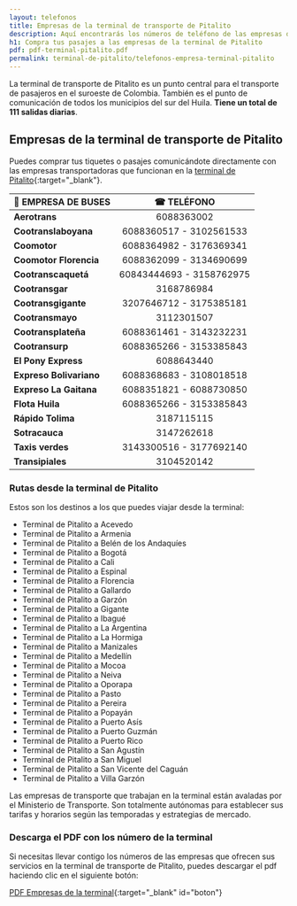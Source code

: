 ```yaml
---
layout: telefonos
title: Empresas de la terminal de transporte de Pitalito
description: Aquí encontrarás los números de teléfono de las empresas de la Terminal de Transporte de Pitalito. ¡Compra tus pasajes directamente con ellas!
h1: Compra tus pasajes a las empresas de la terminal de Pitalito
pdf: pdf-terminal-pitalito.pdf
permalink: terminal-de-pitalito/telefonos-empresa-terminal-pitalito
---
```

La terminal de transporte de Pitalito es un punto central para el transporte de pasajeros en el suroeste de Colombia. También es el punto de comunicación de todos los municipios del sur del Huila. **Tiene un total de 111 salidas diarias**.

## Empresas de la terminal de transporte de Pitalito

Puedes comprar tus tiquetes o pasajes comunicándote directamente con las empresas transportadoras que funcionan en la [terminal de Pitalito]({{'terminal-de-pitalito'|relative_url}} "Terminal de Pitalito"){:target="_blank"}.

| 🚌 EMPRESA DE BUSES | ☎ TELÉFONO |
| --- | :---: |
| **Aerotrans** | 6088363002 |
| **Cootranslaboyana** | 6088360517 - 3102561533 |
| **Coomotor** | 6088364982 - 3176369341 |
| **Coomotor Florencia** | 6088362099 - 3134690699 |
| **Cootranscaquetá** | 60843444693 - 3158762975 |
| **Cootransgar** | 3168786984 |
| **Cootransgigante** | 3207646712 - 3175385181 |
| **Cootransmayo** | 3112301507 |
| **Cootransplateña** | 6088361461 - 3143232231 |
| **Cootransurp** | 6088365266 - 3153385843 |
| **El Pony Express** | 6088643440 |
| **Expreso Bolivariano** | 6088368683 - 3108018518 |
| **Expreso La Gaitana** | 6088351821 - 6088730850 |
| **Flota Huila** | 6088365266 - 3153385843 |
| **Rápido Tolima** | 3187115115 |
| **Sotracauca** | 3147262618 |
| **Taxis verdes** |  3143300516 - 3177692140 |
| **Transipiales** |  3104520142 |

### Rutas desde la terminal de Pitalito

Estos son los destinos a los que puedes viajar desde la terminal:

* Terminal de Pitalito a Acevedo
* Terminal de Pitalito a Armenia
* Terminal de Pitalito a Belén de los Andaquíes
* Terminal de Pitalito a Bogotá
* Terminal de Pitalito a Cali
* Terminal de Pitalito a Espinal
* Terminal de Pitalito a Florencia
* Terminal de Pitalito a Gallardo
* Terminal de Pitalito a Garzón
* Terminal de Pitalito a Gigante
* Terminal de Pitalito a Ibagué
* Terminal de Pitalito a La Argentina
* Terminal de Pitalito a La Hormiga
* Terminal de Pitalito a Manizales
* Terminal de Pitalito a Medellín
* Terminal de Pitalito a Mocoa
* Terminal de Pitalito a Neiva
* Terminal de Pitalito a Oporapa
* Terminal de Pitalito a Pasto
* Terminal de Pitalito a Pereira
* Terminal de Pitalito a Popayán
* Terminal de Pitalito a Puerto Asís
* Terminal de Pitalito a Puerto Guzmán
* Terminal de Pitalito a Puerto Rico
* Terminal de Pitalito a San Agustín
* Terminal de Pitalito a San Miguel
* Terminal de Pitalito a San Vicente del Caguán
* Terminal de Pitalito a Villa Garzón

Las empresas de transporte que trabajan en la terminal están avaladas por el Ministerio de Transporte. Son totalmente autónomas para establecer sus tarifas y horarios según las temporadas y estrategias de mercado.

### Descarga el PDF con los número de la terminal

Si necesitas llevar contigo los números de las empresas que ofrecen sus servicios en la terminal de transporte de Pitalito, puedes descargar el pdf haciendo clic en el siguiente botón:

[PDF Empresas de la terminal]({{'assets/pdf-terminal-pitalito.pdf'|relative_url}}){:target="_blank" id="boton"}
